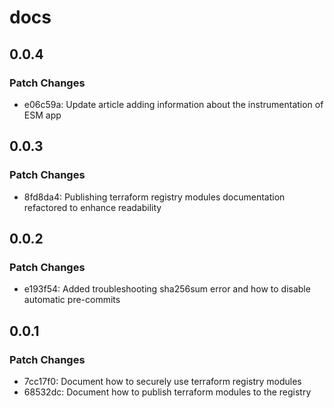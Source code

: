 # docs

## 0.0.4

### Patch Changes

- e06c59a: Update article adding information about the instrumentation of ESM app

## 0.0.3

### Patch Changes

- 8fd8da4: Publishing terraform registry modules documentation refactored to enhance readability

## 0.0.2

### Patch Changes

- e193f54: Added troubleshooting sha256sum error and how to disable automatic pre-commits

## 0.0.1

### Patch Changes

- 7cc17f0: Document how to securely use terraform registry modules
- 68532dc: Document how to publish terraform modules to the registry
